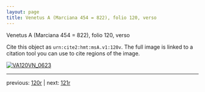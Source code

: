 ```yaml
---
layout: page
title: Venetus A (Marciana 454 = 822), folio 120, verso
---
```


Venetus A (Marciana 454 = 822), folio 120, verso

Cite this object as `urn:cite2:hmt:msA.v1:120v`.  The full image is linked to a citation tool you can use to cite regions of the image.

[![VA120VN_0623](http://www.homermultitext.org/iipsrv?IIIF=/project/homer/pyramidal/deepzoom/hmt/vaimg/2017a/VA120VN_0623.tif/full/800,/0/default.jpg)](http://www.homermultitext.org/ict2/?urn=urn:cite2:hmt:vaimg.2017a:VA120VN_0623) 

---

previous:  [120r](../120r/) | next: [121r](../121r/)